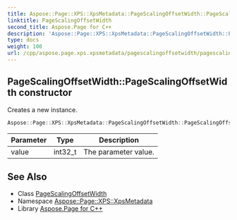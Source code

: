 ```yaml
---
title: Aspose::Page::XPS::XpsMetadata::PageScalingOffsetWidth::PageScalingOffsetWidth constructor
linktitle: PageScalingOffsetWidth
second_title: Aspose.Page for C++
description: 'Aspose::Page::XPS::XpsMetadata::PageScalingOffsetWidth::PageScalingOffsetWidth constructor. Creates a new instance in C++.'
type: docs
weight: 100
url: /cpp/aspose.page.xps.xpsmetadata/pagescalingoffsetwidth/pagescalingoffsetwidth/
---
```

## PageScalingOffsetWidth::PageScalingOffsetWidth constructor


Creates a new instance.

```cpp
Aspose::Page::XPS::XpsMetadata::PageScalingOffsetWidth::PageScalingOffsetWidth(int32_t value)
```


| Parameter | Type | Description |
| --- | --- | --- |
| value | int32_t | The parameter value. |

## See Also

* Class [PageScalingOffsetWidth](../)
* Namespace [Aspose::Page::XPS::XpsMetadata](../../)
* Library [Aspose.Page for C++](../../../)
